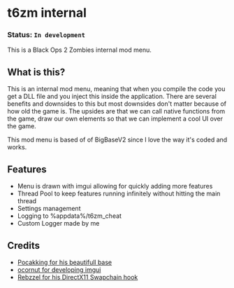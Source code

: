 # t6zm internal

### Status: `In development`

This is a Black Ops 2 Zombies internal mod menu.

## What is this?

This is an internal mod menu, meaning that when you compile the code you get a DLL file and you inject this inside the application.
There are several benefits and downsides to this but most downsides don't matter because of how old the game is.
The upsides are that we can call native functions from the game, draw our own elements so that we can implement a cool UI over the game.

This mod menu is based of of BigBaseV2 since I love the way it's coded and works.

## Features

 - Menu is drawn with imgui allowing for quickly adding more features
 - Thread Pool to keep features running infinitely without hitting the main thread
 - Settings management
 - Logging to %appdata%/t6zm_cheat
 - Custom Logger made by me

## Credits

 - [Pocakking for his beautifull base](https://github.com/Pocakking/BigBaseV2)
 - [ocornut for developing imgui](https://github.com/ocornut/imgui)
 - [Rebzzel for his DirectX11 Swapchain hook](https://github.com/Rebzzel/kiero)
